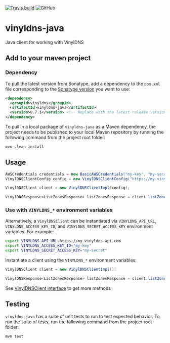 [![Travis build](https://api.travis-ci.org/vinyldns/vinyldns-java.svg?branch=master)](https://travis-ci.org/vinyldns/vinyldns-java)
![GitHub](https://img.shields.io/github/license/vinyldns/vinyldns-java)

# vinyldns-java

Java client for working with VinylDNS

## Add to your maven project

### Dependency

To pull the latest version from Sonatype, add a dependency to the `pom.xml` file corresponding to the [Sonatype version](https://oss.sonatype.org/#nexus-search;quick~vinyldns.io) you want to use:

```xml
<dependency>
  <groupId>vinyldns</groupId>
  <artifactId>vinyldns-java</artifactId>
  <version>0.7.1</version> <!-- Replace with the latest release version -->
</dependency>
```

To pull in a local package of `vinyldns-java` as a Maven dependency, the project needs to be published to your local Maven repository by running the following command from the project root folder: 

```bash
mvn clean install
```

## Usage

```java
AWSCredentials credentials = new BasicAWSCredentials("my-key", "my-secret");
VinylDNSClientConfig config = new VinylDNSClientConfig("https://my-vinyldns-api.com", credentials);

VinylDNSClient client = new VinylDNSClientImpl(config);

VinylDNSResponse<ListZonesResponse> listZonesResponse = client.listZones(new ListZonesRequest());
```

### Use with `VINYLDNS_*` environment variables

Alternatively, a `VinylDNSClient` can be instantiated via `VINYLDNS_API_URL`, `VINYLDNS_ACCESS_KEY_ID`, and `VINYLDNS_SECRET_ACCESS_KEY` environment variables. For example:

```bash
export VINYLDNS_API_URL=https://my-vinyldns-api.com
export VINYLDNS_ACCESS_KEY_ID="my-key"
export VINYLDNS_SECRET_ACCESS_KEY="my-secret"
```

Instantiate a client using the `VINYLDNS_*` environment variables:

```java
VinylDNSClient client = new VinylDNSClientImpl();

VinylDNSResponse<ListZonesResponse> listZonesResponse = client.listZones(new ListZonesRequest());
```

See [VinylDNSClient interface](src/main/java/vinyldns/java/VinylDNSClient.java) to get more methods

## Testing

`vinyldns-java` has a suite of unit tests to run to test expected behavior. To run the suite of tests, run the following command from the project root folder:
```bash
mvn test
```
